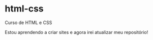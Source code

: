 # html-css

Curso de HTML e CSS

Estou aprendendo a criar sites e agora irei atualizar meu repositório!
